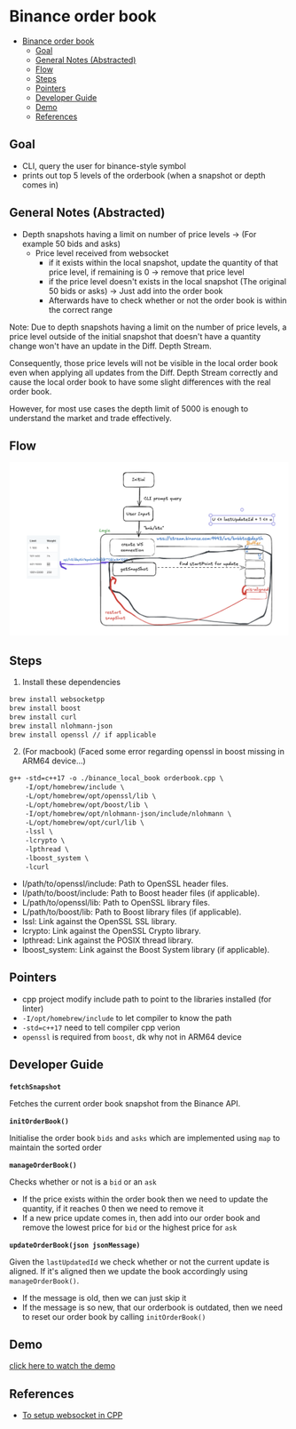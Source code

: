 # Binance order book

- [Binance order book](#binance-order-book)
  - [Goal](#goal)
  - [General Notes (Abstracted)](#general-notes-abstracted)
  - [Flow](#flow)
  - [Steps](#steps)
  - [Pointers](#pointers)
  - [Developer Guide](#developer-guide)
  - [Demo](#demo)
  - [References](#references)

## Goal
- CLI, query the user for binance-style symbol
- prints out top 5 levels of the orderbook (when a snapshot or depth comes in) 


## General Notes (Abstracted)
- Depth snapshots having a limit on number of price levels -> (For example 50 bids and asks)
  - Price level received from websocket
    - if it exists within the local snapshot, update the quantity of that price level, if remaining is 0 -> remove that price level
    - if the price level doesn't exists in the local snapshot (The original 50 bids or asks) -> Just add into the order book
    - Afterwards have to check whether or not the order book is within the correct range

Note: Due to depth snapshots having a limit on the number of price levels, a price level outside of the initial snapshot that doesn't have a quantity change won't have an update in the Diff. Depth Stream. 

Consequently, those price levels will not be visible in the local order book even when applying all updates from the Diff. Depth Stream correctly and cause the local order book to have some slight differences with the real order book. 

However, for most use cases the depth limit of 5000 is enough to understand the market and trade effectively.


## Flow
![flow-diagram](assets/flow-diagram.png)

## Steps
1. Install these dependencies
```
brew install websocketpp
brew install boost
brew install curl
brew install nlohmann-json
brew install openssl // if applicable
```

2. (For macbook) (Faced some error regarding openssl in boost missing in ARM64 device...)
```
g++ -std=c++17 -o ./binance_local_book orderbook.cpp \
    -I/opt/homebrew/include \
    -L/opt/homebrew/opt/openssl/lib \
    -L/opt/homebrew/opt/boost/lib \
    -I/opt/homebrew/opt/nlohmann-json/include/nlohmann \
    -L/opt/homebrew/opt/curl/lib \
    -lssl \
    -lcrypto \
    -lpthread \
    -lboost_system \
    -lcurl
```
- I/path/to/openssl/include: Path to OpenSSL header files.
- I/path/to/boost/include: Path to Boost header files (if applicable).
- L/path/to/openssl/lib: Path to OpenSSL library files.
- L/path/to/boost/lib: Path to Boost library files (if applicable).
- lssl: Link against the OpenSSL SSL library.
- lcrypto: Link against the OpenSSL Crypto library.
- lpthread: Link against the POSIX thread library.
- lboost_system: Link against the Boost System library (if applicable).


## Pointers
- cpp project modify include path to point to the libraries installed (for linter)
- `-I/opt/homebrew/include` to let compiler to know the path
- `-std=c++17` need to tell compiler cpp verion
- `openssl` is required from `boost`, dk why not in ARM64 device

## Developer Guide
**`fetchSnapshot`**

Fetches the current order book snapshot from the Binance API.

**`initOrderBook()`**

Initialise the order book `bids` and `asks` which are implemented using `map` to maintain the sorted order

**`manageOrderBook()`**

Checks whether or not is a `bid` or an `ask`
- If the price exists within the order book then we need to update the quantity, if it reaches 0 then we need to remove it
- If a new price update comes in, then add into our order book and remove the lowest price for `bid` or the highest price for `ask` 

**`updateOrderBook(json jsonMessage)`**

Given the `lastUpdatedId` we check whether or not the current update is aligned. If it's aligned then we update the book accordingly using `manageOrderBook()`.
- If the message is old, then we can just skip it
- If the message is so new, that our orderbook is outdated, then we need to reset our order book by calling `initOrderBook()`

## Demo
[click here to watch the demo](https://drive.google.com/file/d/1qfhn1H6fhu34cv1RzCeE1jNkILmUvGaO/view?usp=sharing)

## References
- [To setup websocket in CPP](https://medium.com/nerd-for-tech/your-first-c-websocket-client-4e7b36353d26)
